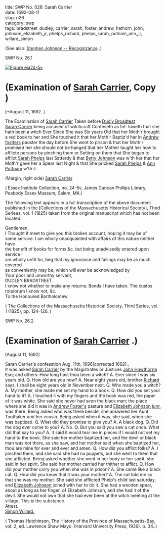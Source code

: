 title: SWP No. 026: Sarah Carrier  
date: 1692-08-11  
slug: n26  
category: swp  
tags: bradstreet_dudley, carrier_sarah, foster_andrew, hathorn_john, johnson_elizabeth_jr, phelps_richard, phelps_sarah, putnam_ann_jr, willard_simon




(See also: [Stephen Johnson -- Recognizance](/n85.html#n85.4) .)

<div markdown class="doc" id="n26.1">

<div class="doc_id">SWP No. 26.1</div>


<span markdown class="figure">[![Figure eia24-5v](archives/essex/eia/gifs/eia24-5v.gif)](archives/essex/eia/large/eia24-5v.jpg)</span>

# (Examination of [Sarah Carrier](/tag/carrier_sarah.html), Copy )

[+August 11, 1692. ]

The Examination of [Sarah Carrier](/tag/carrier_sarah.html) Taken before [Dudly Broadteat](/tag/bradstreet_dudley.html)  
[Sarah Carrier](/tag/carrier_sarah.html) being accused of witchcraft Confeseth as fol-  loweth that she hath been a witch Ever Since She was Six years Old that her Moth'r brought a red book to her and She touched it that  her Moth'r Baptiz'd her in [Andrew fostters](/tag/foster_andrew.html) pauster the day before She went to prison & that her Moth'r promised her she should  not be hanged that her Mother taught her how to afflicte persons  by pinching them or Setting on them that She began to afflict [Sarah Phelps](/tag/phelps_sarah.html) last Satterdy & that [Betty Johnson](/tag/johnson_elizabeth_jr.html) was w'th her that her  Moth'r gave her a Spear last Night & that She pricked [Sarah Phelps](/tag/phelps_sarah.html)  & [Ann Puttnam](/tag/putnam_ann_jr.html) w'th it.

(Margin, right side) [Sarah Carrier](/tag/carrier_sarah.html)

( Essex Institute Collection, no. 24-5v, James Duncan Phillips Library,  Peabody Essex Museum, Salem, MA.)

The following text appears in a full transcription of the above document published in the [Collections of the  Massachusetts Historical Society], Third Seriees, vol. 1 (1825)  taken from the original manuscript which has not been located.

Gentlemen,  
I Thought it meet to give you this broken account, hoping it may be of  
some service. I am wholly unacquainted with affairs of this nature neither have  
the benefit of books for forms &c. but being unadvisedly entered upon service I  
am wholly unfit for, beg that my ignorance and failings may be as much covered  
as conveniently may be; which will ever be acknowledged by  
Your poor and unworthy servant,  
DUDLEY BRADSTREET.  
I know not whether to make any returns. Bonds I have taken. The custos rotulorum I know not, &c.  
To the Honoured Bartholomew

( The Collections of the Massachusetts Historical Society, Third Series, vol. 1 (1825), pp. 124–126. )

</div>



<div markdown class="doc" id="n26.2">

<div class="doc_id">SWP No. 26.2</div>


# (Examination of [Sarah Carrier](/tag/carrier_sarah.html) .)

[August 11, 1692]

Sarah Carrier's confesstion Aug. 11th, 1696[corrected 1692]..  
It was asked [Sarah Carrier](/tag/carrier_sarah.html) by the Magistrates or Justices [John Hawthorne](/tag/hathorn_john.html) Esq; and others: How long hast thou been a witch? A.  Ever since I was six years old. Q. How old are you now? A. Near  eight years old, brother [Richard](/tag/phelps_richard.html) says, I shall be eight years old in  November next. Q. Who made you a witch? A. My mother, she  made me set my hand to a book. Q. How did you set your hand to  it? A. I touched it with my fingers and the book was red, the paper   of it was white. She said she never had seen the black man; the place  where she did it was in [Andrew Foster's](/tag/foster_andrew.html) pasture and [Elizabeth Johnson junr.](/tag/johnson_elizabeth_jr.html) was there. Being asked who was there beside, she answered  her Aunt Toothaker and her cousin. Being asked when it was, she  said, when she was baptized. Q. What did they promise to give you?  A. A black dog. Q. Did the dog ever come to you? A. No. Q. But  you said you saw a cat once. What did that say to you? A. It said  it would tear me in pieces if I would not set my hand to the book.  She said her mother baptized her, and the devil or black man was  not there, as she saw, and her mother said when she baptized her,  thou are mine for ever and ever and amen. Q. How did you afflict  folks? A. I pinched them, and she said she had no puppets, but  she went to them that she afflicted. Being asked whether she went in  her body or her spirit, she said in her spirit. She said her mother  carried her thither to afflict. Q. How did your mother carry you  when she was in prison? A. She came like a black cat. Q. How did  you know that it was your mother? A. The cat told me so that she  was my mother. She said she afflicted Phelp's child last saturday,  and [Elizabeth Johnson](/tag/johnson_elizabeth_jr.html) joined with her to do it. She had a wooden  spear, about as long as her finger, of Elizabeth Johnson, and she had  it of the devil. She would not own that she had ever been at the  witch meeting at the village. This is the substance.  
                                Attest.  
                                          [Simon Willard.](/tag/willard_simon.html) 

( Thomas Hutchinson, The History of the Province of Massachusetts-Bay, vol. 2, ed. Lawrence Shaw Mayo. (Harvard University Press, 1936). p. 34..)

</div>